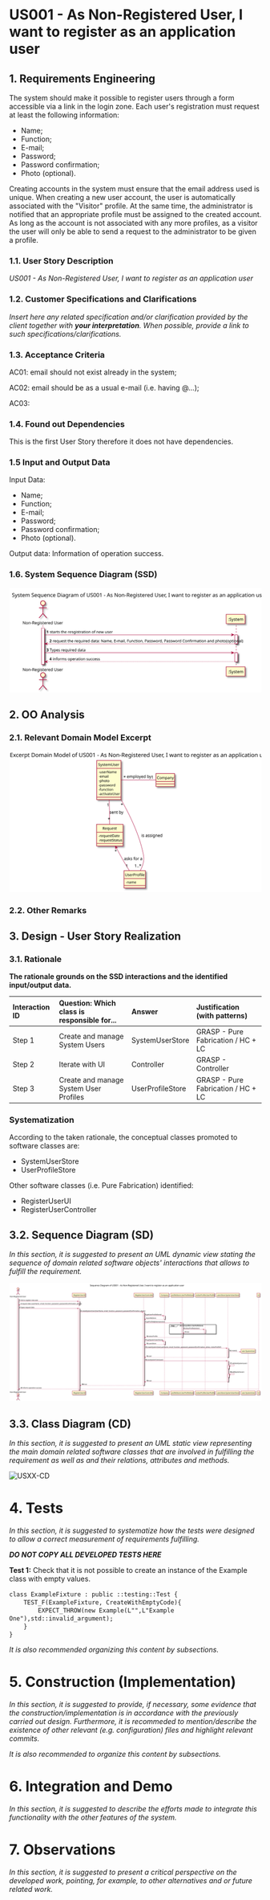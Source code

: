 # US001 - As Non-Registered User, I want to register as an application user

## 1. Requirements Engineering

The system should make it possible to register users through a form accessible via a link in the login zone. Each user's registration must request at least the following information:
- Name;
- Function;
- E-mail;
- Password;
- Password confirmation;
- Photo (optional).

Creating accounts in the system must ensure that the email address used is unique. When creating a new user account, the user is automatically associated with the "Visitor"
profile. At the same time, the administrator is notified that an appropriate profile must be
assigned to the created account.
As long as the account is not associated with any more profiles, as a visitor the user will only be
able to send a request to the administrator to be given a profile.


### 1.1. User Story Description

*US001 - As Non-Registered User, I want to register as an application user*

### 1.2. Customer Specifications and Clarifications 

*Insert here any related specification and/or clarification provided by the client together with **your interpretation**. When possible, provide a link to such specifications/clarifications.*

### 1.3. Acceptance Criteria

AC01: email should not exist already in the system;

AC02: email should be as a usual e-mail (i.e. having @...);

AC03:

### 1.4. Found out Dependencies

This is the first User Story therefore it does not have dependencies.
### 1.5 Input and Output Data

Input Data: 
- Name;
- Function;
- E-mail;
- Password;
- Password confirmation;
- Photo (optional).

Output data:
Information of operation success.

### 1.6. System Sequence Diagram (SSD)

[comment]: <> (*Insert here a SSD depicting the envisioned Actor-System interactions and throughout which data is inputted and outputted to fulfill the requirement. All interactions must be numbered.*)

![USXXX-SSD](US001-SSD.svg)


[comment]: <> (### 1.7 Other Relevant Remarks)

[comment]: <> (*Use this section to capture other relevant information that is related with this US such as &#40;i&#41; special requirements ; &#40;ii&#41; data and/or technology variations; &#40;iii&#41; how often this US is held.* )


## 2. OO Analysis

### 2.1. Relevant Domain Model Excerpt 

[comment]: <> (*In this section, it is suggested to present an excerpt of the domain model that is seen as relevant to fulfill this requirement.* )

![USXXX-MD](US001-MD.svg)

### 2.2. Other Remarks

[comment]: <> (*Use this section to capture some aditional notes/remarks that must be taken into consideration into the design activity. In some case, it might be usefull to add other analysis artifacts &#40;e.g. activity or state diagrams&#41;.* )



## 3. Design - User Story Realization 

### 3.1. Rationale

**The rationale grounds on the SSD interactions and the identified input/output data.**

| Interaction ID | Question: Which class is responsible for... | Answer  | Justification (with patterns)  |
|:-------------  |:--------------------- |:------------|:---------------------------- |
| Step 1  		 |	Create and manage System Users |   SystemUserStore  | GRASP - Pure Fabrication / HC + LC                             |
| Step 2  		 |	Iterate with UI | Controller   |  GRASP - Controller                            |
| Step 3  		 |	Create and manage System User Profiles| UserProfileStore |GRASP - Pure Fabrication / HC + LC                              |

[comment]: <> (| Step 4  		 |							 |             |                              |)

[comment]: <> (| Step 5  		 |							 |             |                              |)

[comment]: <> (| Step 6  		 |							 |             |                              |              )

### Systematization ##

According to the taken rationale, the conceptual classes promoted to software classes are: 

 * SystemUserStore
 * UserProfileStore

[comment]: <> ( * Class3)

Other software classes (i.e. Pure Fabrication) identified: 
 * RegisterUserUI  
 * RegisterUserController

## 3.2. Sequence Diagram (SD)

*In this section, it is suggested to present an UML dynamic view stating the sequence of domain related software objects' interactions that allows to fulfill the requirement.* 

![USXX-SD](US001-SD.svg)

## 3.3. Class Diagram (CD)

*In this section, it is suggested to present an UML static view representing the main domain related software classes that are involved in fulfilling the requirement as well as and their relations, attributes and methods.*

![USXX-CD](US01-CD.svg)

# 4. Tests 
*In this section, it is suggested to systematize how the tests were designed to allow a correct measurement of requirements fulfilling.* 

**_DO NOT COPY ALL DEVELOPED TESTS HERE_**

**Test 1:** Check that it is not possible to create an instance of the Example class with empty values. 

    class ExampleFixture : public ::testing::Test {
        TEST_F(ExampleFixture, CreateWithEmptyCode){
            EXPECT_THROW(new Example(L"",L"Example One"),std::invalid_argument);
        }
    }
	

*It is also recommended organizing this content by subsections.* 


# 5. Construction (Implementation)

*In this section, it is suggested to provide, if necessary, some evidence that the construction/implementation is in accordance with the previously carried out design. Furthermore, it is recommeded to mention/describe the existence of other relevant (e.g. configuration) files and highlight relevant commits.*

*It is also recommended to organize this content by subsections.* 

# 6. Integration and Demo 

*In this section, it is suggested to describe the efforts made to integrate this functionality with the other features of the system.*


# 7. Observations

*In this section, it is suggested to present a critical perspective on the developed work, pointing, for example, to other alternatives and or future related work.*





